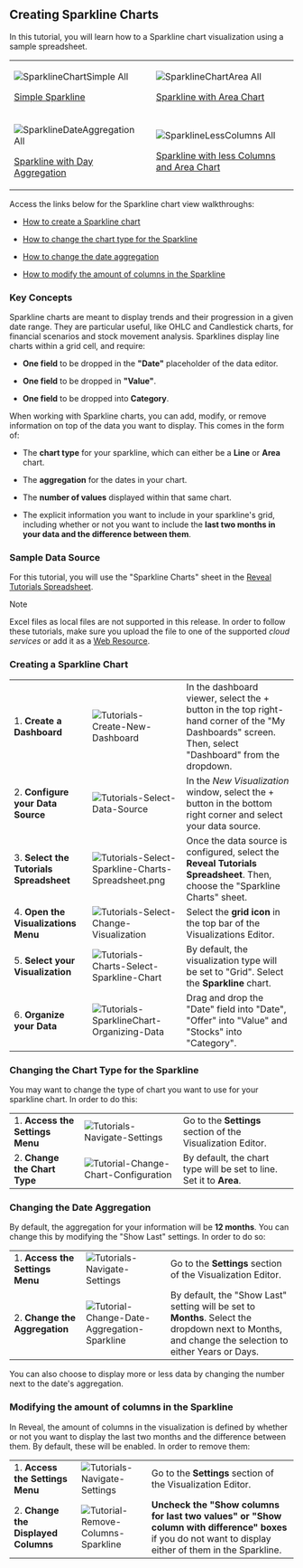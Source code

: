 ## Creating Sparkline Charts

In this tutorial, you will learn how to a Sparkline chart visualization
using a sample spreadsheet.

<table>
<colgroup>
<col style="width: 50%" />
<col style="width: 50%" />
</colgroup>
<tbody>
<tr class="odd">
<td><p><img src="images/SparklineChartSimple_All.png" alt="SparklineChartSimple All" /><br />
</p>
<p><a href="#create-sparkline">Simple Sparkline</a><br />
</p></td>
<td><p><img src="images/SparklineChartArea_All.png" alt="SparklineChartArea All" /><br />
</p>
<p><a href="#change-chart-type-sparkline">Sparkline with Area Chart</a><br />
</p></td>
</tr>
<tr class="even">
<td><p><img src="images/SparklineDateAggregation_All.png" alt="SparklineDateAggregation All" /><br />
</p>
<p><a href="#change-date-aggregation">Sparkline with Day Aggregation</a><br />
</p></td>
<td><p><img src="images/SparklineLessColumns_All.png" alt="SparklineLessColumns All" /><br />
</p>
<p><a href="#modify-columns">Sparkline with less Columns and Area Chart</a><br />
</p></td>
</tr>
</tbody>
</table>

Access the links below for the Sparkline chart view walkthroughs:

  - [How to create a Sparkline chart](#create-sparkline)

  - [How to change the chart type for the Sparkline](#change-chart-type-sparkline)

  - [How to change the date aggregation](#change-date-aggregation)

  - [How to modify the amount of columns in the Sparkline](#modify-columns)

### Key Concepts

Sparkline charts are meant to display trends and their progression in a
given date range. They are particular useful, like OHLC and Candlestick
charts, for financial scenarios and stock movement analysis. Sparklines
display line charts within a grid cell, and require:

  - **One field** to be dropped in the **"Date"** placeholder of the
    data editor.

  - **One field** to be dropped in **"Value"**.

  - **One field** to be dropped into **Category**.

When working with Sparkline charts, you can add, modify, or remove
information on top of the data you want to display. This comes in the
form of:

  - The **chart type** for your sparkline, which can either be a
    **Line** or **Area** chart.

  - The **aggregation** for the dates in your chart.

  - The **number of values** displayed within that same chart.

  - The explicit information you want to include in your sparkline's
    grid, including whether or not you want to include the **last two
    months in your data and the difference between them**.

### Sample Data Source

For this tutorial, you will use the "Sparkline Charts" sheet in the
[Reveal Tutorials Spreadsheet](http://download.infragistics.com/reportplus/help/samples/Reveal_Visualization_Tutorials.xlsx).

>[!NOTE]
>Excel files as local files are not supported in this release. In order to follow these tutorials, make sure you upload the file to one of the supported _cloud services_ or add it as a [Web Resource](datasources/supported-data-sources/web-resource.md).

<a name='create-sparkline'></a>
### Creating a Sparkline Chart

|                                          |                                                                                                                |                                                                                                                                                      |
| ---------------------------------------- | -------------------------------------------------------------------------------------------------------------- | ---------------------------------------------------------------------------------------------------------------------------------------------------- |
| 1\. **Create a Dashboard**               | ![Tutorials-Create-New-Dashboard](images/Tutorials-Create-New-Dashboard.png)                                   | In the dashboard viewer, select the + button in the top right-hand corner of the "My Dashboards" screen. Then, select "Dashboard" from the dropdown. |
| 2\. **Configure your Data Source**       | ![Tutorials-Select-Data-Source](images/Tutorials-Select-Data-Source.png)                                       | In the *New Visualization* window, select the + button in the bottom right corner and select your data source.                                       |
| 3\. **Select the Tutorials Spreadsheet** | ![Tutorials-Select-Sparkline-Charts-Spreadsheet.png](images/Tutorials-Select-Sparkline-Charts-Spreadsheet.png) | Once the data source is configured, select the **Reveal Tutorials Spreadsheet**. Then, choose the "Sparkline Charts" sheet.                          |
| 4\. **Open the Visualizations Menu**     | ![Tutorials-Select-Change-Visualization](images/Tutorials-Select-Change-Visualization.png)                     | Select the **grid icon** in the top bar of the Visualizations Editor.                                                                                |
| 5\. **Select your Visualization**        | ![Tutorials-Charts-Select-Sparkline-Chart](images/Tutorials-Charts-Select-Sparkline-Chart.png)                 | By default, the visualization type will be set to "Grid". Select the **Sparkline** chart.                                                            |
| 6\. **Organize your Data**               | ![Tutorials-SparklineChart-Organizing-Data](images/Tutorials-SparklineChart-Organizing-Data.png)               | Drag and drop the "Date" field into "Date", "Offer" into "Value" and "Stocks" into "Category".                                                       |

<a name='change-chart-type-sparkline'></a>
### Changing the Chart Type for the Sparkline

You may want to change the type of chart you want to use for your
sparkline chart. In order to do this:

|                                  |                                                                                        |                                                                     |
| -------------------------------- | -------------------------------------------------------------------------------------- | ------------------------------------------------------------------- |
| 1\. **Access the Settings Menu** | ![Tutorials-Navigate-Settings](images/Tutorials-Navigate-Settings.png)                 | Go to the **Settings** section of the Visualization Editor.         |
| 2\. **Change the Chart Type**    | ![Tutorial-Change-Chart-Configuration](images/Change-Chart-Configuration.png) | By default, the chart type will be set to line. Set it to **Area**. |

<a name='change-date-aggregation'></a>
### Changing the Date Aggregation

By default, the aggregation for your information will be **12 months**.
You can change this by modifying the "Show Last" settings. In order to
do so:

|                                  |                                                                                                      |                                                                                                                                                      |
| -------------------------------- | ---------------------------------------------------------------------------------------------------- | ---------------------------------------------------------------------------------------------------------------------------------------------------- |
| 1\. **Access the Settings Menu** | ![Tutorials-Navigate-Settings](images/Tutorials-Navigate-Settings.png)                               | Go to the **Settings** section of the Visualization Editor.                                                                                          |
| 2\. **Change the Aggregation**   | ![Tutorial-Change-Date-Aggregation-Sparkline](images/Change-Date-Aggregation-Sparkline.png) | By default, the "Show Last" setting will be set to **Months**. Select the dropdown next to Months, and change the selection to either Years or Days. |

You can also choose to display more or less data by changing the number
next to the date's aggregation.

<a name='modify-columns'></a>
### Modifying the amount of columns in the Sparkline

In Reveal, the amount of columns in the visualization is defined by
whether or not you want to display the last two months and the
difference between them. By default, these will be enabled. In order to
remove them:

|                                      |                                                                                    |                                                                                                                                                          |
| ------------------------------------ | ---------------------------------------------------------------------------------- | -------------------------------------------------------------------------------------------------------------------------------------------------------- |
| 1\. **Access the Settings Menu**     | ![Tutorials-Navigate-Settings](images/Tutorials-Navigate-Settings.png)             | Go to the **Settings** section of the Visualization Editor.                                                                                              |
| 2\. **Change the Displayed Columns** | ![Tutorial-Remove-Columns-Sparkline](images/Remove-Columns-Sparkline.png) | **Uncheck the "Show columns for last two values" or "Show column with difference" boxes** if you do not want to display either of them in the Sparkline. |
